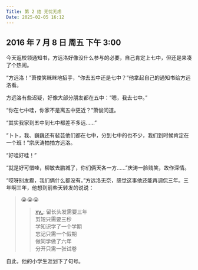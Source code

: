 ```yaml
---
Title: 第 2 结 无忧无虑
Date: 2025-02-05 16:12
---
```


## 2016 年 7 月 8 日  周五  下午 3:00

今天返校领通知书，方远洛好像没什么参与的必要，自己肯定上七中，但还是来凑了个热闹。

“方远洛！”萧俊笑眯眯地招手，“你去五中还是七中？”他拿起自己的通知书给方远洛看。

方远洛有些迟疑，好像大部分朋友都在五中：“嗯，我去七中。”

“你在七中哇，你家不是离五中更近？”萧俊问道。

“其实我家到五中到七中都差不多远……”

“卜卜，我、巍巍还有裴芸他们都在七中，分到七中的也不少，我们到时候肯定在一个班！”宗庆涛拍拍方远洛。

“好哇好哇！”

“就是好可惜哇，柳敏去鹏城了，你们俩天各一方……”庆涛一脸贱笑，故作深情。

“哎呀别发癫，我们俩什么都没有。”方远洛无奈，感觉这事他还能再调侃三年。三年啊三年，他想到前些天转发的说说：

> 😭😭😭
>> [xy_](): 留长头发需要三年  
>> 剪短只需要三秒  
>> 学知识学了一个学期  
>> 忘记只需一个假期  
>> 做同学做了六年  
>> 分开只需一张试卷

自此，他的小学生涯划下了句号。